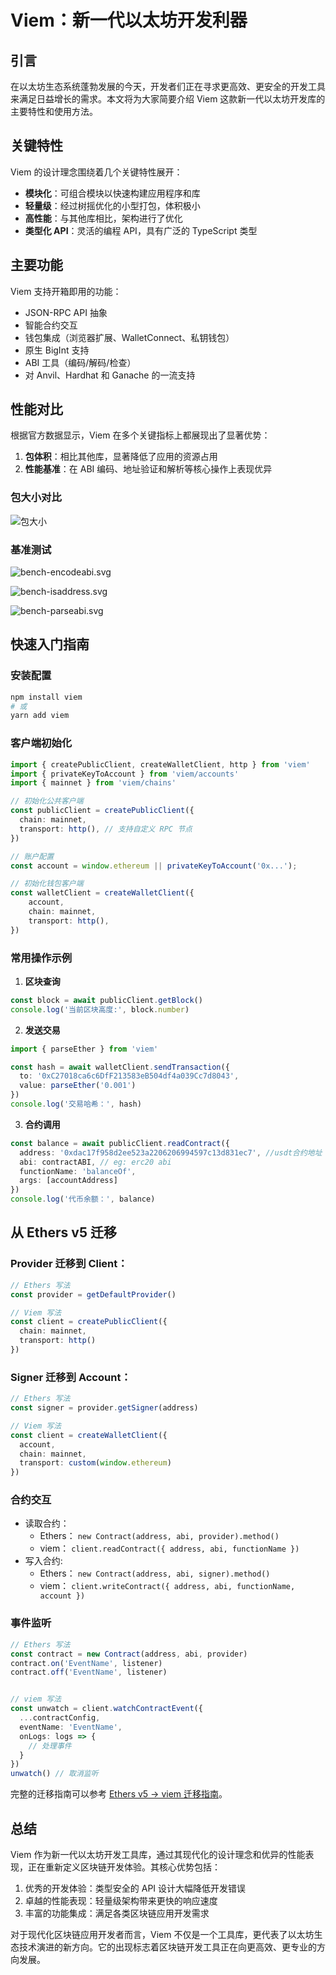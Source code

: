 # Viem：新一代以太坊开发利器

## 引言
在以太坊生态系统蓬勃发展的今天，开发者们正在寻求更高效、更安全的开发工具来满足日益增长的需求。本文将为大家简要介绍 Viem 这款新一代以太坊开发库的主要特性和使用方法。

## 关键特性

Viem 的设计理念围绕着几个关键特性展开：

- **模块化**：可组合模块以快速构建应用程序和库
- **轻量级**：经过树摇优化的小型打包，体积极小
- **高性能**：与其他库相比，架构进行了优化
- **类型化 API**：灵活的编程 API，具有广泛的 TypeScript 类型

## 主要功能

Viem 支持开箱即用的功能：

- JSON-RPC API 抽象
- 智能合约交互
- 钱包集成（浏览器扩展、WalletConnect、私钥钱包）
- 原生 BigInt 支持
- ABI 工具（编码/解码/检查）
- 对 Anvil、Hardhat 和 Ganache 的一流支持

## 性能对比

根据官方数据显示，Viem 在多个关键指标上都展现出了显著优势：

1. **包体积**：相比其他库，显著降低了应用的资源占用
2. **性能基准**：在 ABI 编码、地址验证和解析等核心操作上表现优异

### 包大小对比
![包大小](https://img.learnblockchain.cn/attachments/2024/11/vkKYVl3U673edd05a4e02.svg)

### 基准测试
![bench-encodeabi.svg](https://img.learnblockchain.cn/attachments/2024/11/EkzC27Si673edd79334d6.svg)

![bench-isaddress.svg](https://img.learnblockchain.cn/attachments/2024/11/z0GAPJr9673edd793bc80.svg)

![bench-parseabi.svg](https://img.learnblockchain.cn/attachments/2024/11/iHg0n2U7673edd798a627.svg)

## 快速入门指南

### 安装配置
```bash
npm install viem
# 或
yarn add viem
```

### 客户端初始化
```typescript
import { createPublicClient, createWalletClient, http } from 'viem'
import { privateKeyToAccount } from 'viem/accounts'
import { mainnet } from 'viem/chains'

// 初始化公共客户端
const publicClient = createPublicClient({
  chain: mainnet,
  transport: http(), // 支持自定义 RPC 节点
})

// 账户配置
const account = window.ethereum || privateKeyToAccount('0x...');

// 初始化钱包客户端
const walletClient = createWalletClient({
    account,
    chain: mainnet,
    transport: http(),
})
```

### 常用操作示例

1. **区块查询**
```typescript
const block = await publicClient.getBlock()
console.log('当前区块高度:', block.number)
```

2. **发送交易**
```typescript
import { parseEther } from 'viem'

const hash = await walletClient.sendTransaction({
  to: '0xC27018ca6c6DfF213583eB504df4a039Cc7d8043',
  value: parseEther('0.001')
})
console.log('交易哈希：', hash)
```

3. **合约调用**
```typescript
const balance = await publicClient.readContract({
  address: '0xdac17f958d2ee523a2206206994597c13d831ec7', //usdt合约地址
  abi: contractABI, // eg: erc20 abi
  functionName: 'balanceOf',
  args: [accountAddress]
})
console.log('代币余额：', balance)
```

## 从 Ethers v5 迁移

### Provider 迁移到 Client：
```typescript
// Ethers 写法
const provider = getDefaultProvider()

// Viem 写法
const client = createPublicClient({
  chain: mainnet,
  transport: http()
})
```

### Signer 迁移到 Account：
```typescript
// Ethers 写法
const signer = provider.getSigner(address)

// Viem 写法
const client = createWalletClient({
  account,
  chain: mainnet,
  transport: custom(window.ethereum)
})
```

### 合约交互
- 读取合约：
  - Ethers： `new Contract(address, abi, provider).method()`
  - viem： `client.readContract({ address, abi, functionName })`
- 写入合约:
  - Ethers： `new Contract(address, abi, signer).method()`
  - viem： `client.writeContract({ address, abi, functionName, account })`

### 事件监听
```typescript
// Ethers 写法
const contract = new Contract(address, abi, provider)
contract.on('EventName', listener)
contract.off('EventName', listener)


// viem 写法
const unwatch = client.watchContractEvent({
  ...contractConfig,
  eventName: 'EventName',
  onLogs: logs => {
    // 处理事件
  }
})
unwatch() // 取消监听
```

完整的迁移指南可以参考 [Ethers v5 → viem 迁移指南](https://learnblockchain.cn/docs/viem/docs/ethers-migration)。

## 总结

Viem 作为新一代以太坊开发工具库，通过其现代化的设计理念和优异的性能表现，正在重新定义区块链开发体验。其核心优势包括：

1. 优秀的开发体验：类型安全的 API 设计大幅降低开发错误
2. 卓越的性能表现：轻量级架构带来更快的响应速度
3. 丰富的功能集成：满足各类区块链应用开发需求

对于现代化区块链应用开发者而言，Viem 不仅是一个工具库，更代表了以太坊生态技术演进的新方向。它的出现标志着区块链开发工具正在向更高效、更专业的方向发展。